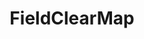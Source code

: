 ---
optionsClassName: FieldClearMapOptions
optionsClassFullName: MigrationTools.Tools.FieldClearMapOptions
configurationSamples:
- name: confinguration.json
  description: 
  code: >-
    {
      "MigrationTools": {
        "CommonTools": {
          "FieldMappingTool": {
            "FieldMaps": [
              {
                "FieldMapType": "FieldClearMap",
                "targetField": null,
                "ApplyTo": []
              }
            ]
          }
        }
      }
    }
  sampleFor: MigrationTools.Tools.FieldClearMapOptions
- name: defaults
  description: 
  code: >-
    {
      "MigrationTools": {
        "CommonTools": {
          "FieldMappingTool": {
            "FieldMapDefaults": {
              "FieldClearMap": []
            }
          }
        }
      }
    }
  sampleFor: MigrationTools.Tools.FieldClearMapOptions
- name: Classic
  description: 
  code: >-
    {
      "$type": "FieldClearMapOptions",
      "targetField": null,
      "ApplyTo": []
    }
  sampleFor: MigrationTools.Tools.FieldClearMapOptions
description: missng XML code comments
className: FieldClearMap
typeName: FieldMaps
architecture: 
options:
- parameterName: ApplyTo
  type: List
  description: missng XML code comments
  defaultValue: missng XML code comments
- parameterName: targetField
  type: String
  description: missng XML code comments
  defaultValue: missng XML code comments
status: missng XML code comments
processingTarget: missng XML code comments
classFile: /src/MigrationTools.Clients.AzureDevops.ObjectModel/Tools/FieldMappingTool/FieldMaps/FieldClearMap.cs
optionsClassFile: /src/MigrationTools/Tools/FieldMappingTool/FieldMaps/FieldClearMapOptions.cs

redirectFrom:
- /Reference/FieldMaps/FieldClearMapOptions/
layout: reference
toc: true
permalink: /Reference/FieldMaps/FieldClearMap/
title: FieldClearMap
categories:
- FieldMaps
- 
topics:
- topic: notes
  path: /FieldMaps/FieldClearMap-notes.md
  exists: false
  markdown: ''
- topic: introduction
  path: /FieldMaps/FieldClearMap-introduction.md
  exists: false
  markdown: ''

---